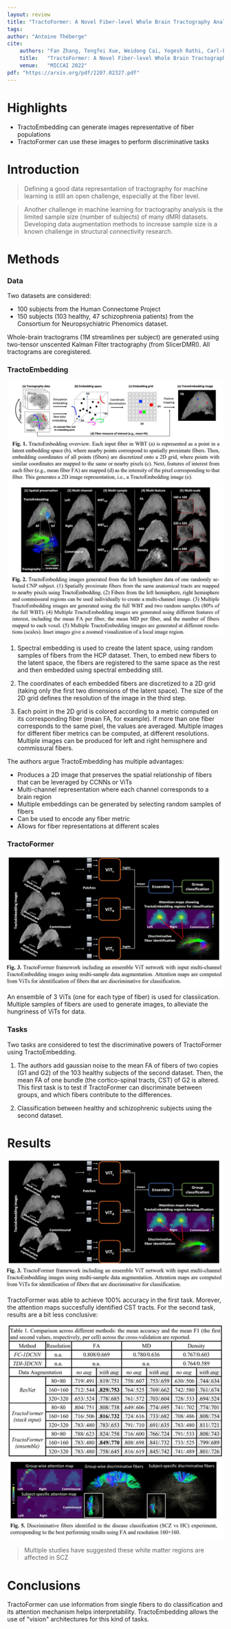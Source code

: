 ```yaml
---
layout: review
title: "TractoFormer: A Novel Fiber-level Whole Brain Tractography Analysis Framework Using Spectral Embedding and Vision Transformers"
tags:
author: "Antoine Théberge"
cite:
    authors: "Fan Zhang, Tengfei Xue, Weidong Cai, Yogesh Rathi, Carl-Fredrik Westin and Lauren J O’Donnell"
    title:   "TractoFormer: A Novel Fiber-level Whole Brain Tractography Analysis Framework Using Spectral Embedding and Vision Transformers"
    venue:   "MICCAI 2022"
pdf: "https://arxiv.org/pdf/2207.02327.pdf"
---
```



# Highlights

- TractoEmbedding can generate images representative of fiber populations
- TractoFormer can use these images to perform discriminative tasks

# Introduction

> Defining a good data representation of tractography for machine learning is still an open challenge, especially at the fiber level.


> Another challenge in machine learning for tractography analysis is the limited sample size (number of subjects) of many dMRI datasets. Developing data augmentation methods to increase sample size is a known challenge in structural connectivity research.

# Methods

### Data

Two datasets are considered:

- 100 subjects from the Human Connectome Project
- 150 subjects (103 healthy, 47 schizophrenia patients) from the Consortium for Neuropsychiatric Phenomics dataset.

Whole-brain tractograms (1M streamlines per subject) are generated using two-tensor unscented Kalman Filter tractography (from SlicerDMRI). All tractograms are coregistered.

### TractoEmbedding

![](/article/images/tractoformer/fig1.jpeg)
![](/article/images/tractoformer/fig2.jpeg)

1. Spectral embedding is used to create the latent space, using random samples of fibers from the HCP dataset. Then, to embed new fibers to the latent space, the fibers are registered to the same space as the rest and then embedded using spectral embedding still.

2. The coordinates of each embedded fibers are discretized to a 2D grid (taking only the first two dimensions of the latent space). The size of the 2D grid defines the resolution of the image in the third step.

3. Each point in the 2D grid is colored according to a metric computed on its corresponding fiber (mean FA, for example). If more than one fiber corresponds to the same pixel, the values are averaged. Multiple images for different fiber metrics can be computed, at different resolutions. Multiple images can be produced for left and right hemisphere and commissural fibers.

The authors argue TractoEmbedding has multiple advantages:
- Produces a 2D image that preserves the spatial relationship of fibers that can be leveraged by CCNNs or ViTs
- Multi-channel representation where each channel corresponds to a brain region
- Multiple embeddings can be generated by selecting random samples of fibers
- Can be used to encode any fiber metric
- Allows for fiber representations at different scales

### TractoFormer

![](/article/images/tractoformer/fig3.jpeg)

An ensemble of 3 ViTs (one for each type of fiber) is used for classiication. Multiple samples of fibers are used to generate images, to alleviate the hungriness of ViTs for data.

### Tasks
Two tasks are considered to test the discriminative powers of TractoFormer using TractoEmbedding. 

1. The authors add gaussian noise to the mean FA of fibers of two copies (G1 and G2) of the 103 healthy subjects of the second dataset. Then, the mean FA of one bundle (the cortico-spinal tracts, CST) of G2 is altered. This first task is to test if TractoFormer can discriminate between groups, and which fibers contribute to the differences.

2. Classification between healthy and schizophrenic subjects using the second dataset.

# Results

![](/article/images/tractoformer/fig3.jpeg)

TractoFormer was able to achieve 100% accuracy in the first task. Morever, the attention maps succesfully identified CST tracts. For the second task, results are a bit less conclusive:

![](/article/images/tractoformer/tab1.jpeg)
![](/article/images/tractoformer/fig5.jpeg)

> Multiple studies have suggested these white matter regions are affected in SCZ

# Conclusions

TractoFormer can use information from single fibers to do classification and its attention mechanism helps interpretability. TractoEmbedding allows the use of "vision" architectures for this kind of tasks.
